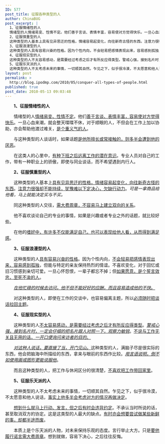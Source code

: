 ```yaml
---
ID: 577
post_title: 征服各种类型的人
author: ChinaBUG
post_excerpt: |
  1、征服情绪性的人
  情绪型的人情绪易变、性情不定。他们善于言谈、表情丰富，容易使对方觉得快乐。一旦心血来潮，就会整天喋喋不休，对于顺眼的人，不但会在工作上加以协助，亦会帮助他渡过难关，是个重义气的人。
  2、征服慎重型的人
  这种类型的人基本上具有见异思迁的性格，情绪容易起变化，向往新奇古怪的东西。注意力很强却不能持续，犹豫难以下定决心，欠缺行动力。可是一拿商品给他看，马上就能决定买与不买。
  3、征服浪漫型的人
  这种类型的人具有容易兴奋的性格。因为个性内向，不会轻易把感情表现出来，容易感到孤独，但能与特定的亲友保持热烈的情谊。不喜欢变化，对于回忆或旧习惯感到亲切可爱。一旦心怀怨恨，一辈子都忘不掉；但如果愿意，是个誓言效忠，至死不渝的人。
  4、征服现实型的人
  这种类型的人不太容易感动，是需要经过考虑之后才有所反应得类型。警戒心强，接到名片时，一定会仔细的把名片跟人对照一下，观察力敏锐。不说与工作无关且无用的话，一开口便询问来访者的目的。
  5、征服乐天派的人
  这种类型的人不太考虑未来的事情，一切顺其自然。乍见之下，似乎很冷漠，不太愿意和他人说话，事实上他多半会考虑对方的情况再做决定。
layout: post
permalink: >
  http://blog.ipodmp.com/2010/05/conquer-all-types-of-people.html
published: true
post_date: 2010-05-13 09:03:48
---
```

　　<strong>1、征服情绪性的人</strong>

　　情绪型的人<span style="text-decoration: underline;">情绪易变、性情不定</span>。他们<span style="text-decoration: underline;">善于言谈、表情丰富，容易使对方觉得快乐</span>。一旦心血来潮，就会整天喋喋不休，对于顺眼的人，不但会在工作上加以协助，亦会帮助他渡过难关，<span style="text-decoration: underline;">是个重义气的人</span>。

　　与这种类型的人谈话时，如果话题<span style="text-decoration: underline;">是他所擅长或常接触的，则多半会遭到他的厌恶</span>。

　　在这类人的心里中，<span style="text-decoration: underline;">有种下班之后远离工作的潜在意识</span>。专业人员对自己的工作，带有一种职业上的骄傲，即使与同业谈话，而不希望遇到内行人。

　　<strong>2、征服慎重型的人</strong>

　　这种类型的人基本上<span style="text-decoration: underline;">具有见异思迁的性格，情绪容易起变化，向往新奇古怪的东西</span>。<span style="text-decoration: underline;">注意力很强却不能持续，犹豫难以下定决心，欠缺行动力</span>。<em>可是一拿商品给他看，马上就能决定买与不买。</em>

　　同这种类型的人交往，<span style="text-decoration: underline;">需大费周章，不容易马上建立双向的关系</span>。

　　他不喜欢谈论自己的专业的事情，如果是兴趣或者专业之外的话题，就比较好些。

　　在他的<span style="text-decoration: underline;">嗜好中，有许多不仅能满足自己，也可以表现给他人看，从而得到满足感</span>。

　　<strong>3、征服浪漫型的人</strong>

　　这种类型的人<span style="text-decoration: underline;">具有容易兴奋的性格</span>。因为个性内向，<span style="text-decoration: underline;">不会轻易把感情表现出来，容易感到孤独</span>，但能与特定的亲友保持热烈的情谊。不喜欢变化，对于回忆或旧习惯感到亲切可爱。一旦心怀怨恨，一辈子都忘不掉；但<span style="text-decoration: underline;">如果愿意，是个誓言效忠，至死不渝的人</span>。

　　<span style="text-decoration: underline;"><em>在他忙碌的时候去访问，他不但不能好好的应酬，而且容易造成他的不快。</em></span>

　　对这种类型的人，即使在工作的交谈中，也容易偏离主题，所以<span style="text-decoration: underline;">必须随时把谈话拉回主题</span>。

　　<strong>4、征服现实型的人</strong>

　　这种类型的人<span style="text-decoration: underline;">不太容易感动，是需要经过考虑之后才有所反应得类型</span>。<em><span style="text-decoration: underline;">警戒心强，接到名片时，一定会仔细的把名片跟人对照一下，观察力敏锐</span></em>。<span style="text-decoration: underline;">不说与工作无关且无用的话，<em>一开口便询问来访者的目的</em>。</span>

　　<span style="text-decoration: underline;"><em>对这种人说话，要直接了当，开门见山。</em></span>这种类型的人，满脑子尽是很实际的东西，他会把脑海中所描绘的东西，拿来与眼前的东西作比较。<span style="text-decoration: underline;"><em>用言语说明，倒不如使用画或图形更能说服他</em></span>。

　　而且这种类型的人，把工作与休闲区分的很清楚，<span style="text-decoration: underline;">不喜欢把工作带回家里</span>。

　　<strong>5、征服乐天派的人</strong>

　　这种类型的人不太考虑未来的事情，一切顺其自然。乍见之下，似乎很冷漠，不太愿意和他人说话，<span style="text-decoration: underline;">事实上他多半会考虑对方的情况再做决定</span>。

　　<span style="text-decoration: underline;">想到什么就马上行动、发言，但之后有时会违背约定</span>。不承认当时所说的话，甚至取消双方的协定。这是这类型的人最大的缺点。<span style="text-decoration: underline;">有时亦会想要尝试做某些新鲜的事，却都半途而废</span>。

　　本质上是个乐天派的人物，对未来保持乐观的态度。言行举止大方。只是<span style="text-decoration: underline;">要他履行诺言需大费周章</span>。想到就做，容易下决心，之后往往反悔。